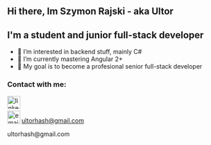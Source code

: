 ## Hi there, Im Szymon Rajski - aka Ultor
## I'm a student and junior full-stack developer
- 👀 I’m interested in backend stuff, mainly C#
- 🌱 I’m currently mastering Angular 2+
- 🥅 My goal is to become a profesional senior full-stack developer

### Contact with me:
[<img align="left" alt="linkedin" width="30px" height="30px" src="https://www.svgrepo.com/show/57068/linkedin.svg" />][linkedin]
<br />
<br />
[<img align="left" alt="email" width="30px" height="30px" src="https://www.svgrepo.com/show/56752/email.svg" />][email] <div style="display: block"></div> ultorhash@gmail.com
<br />
<div style="display: block"></div> ultorhash@gmail.com

[linkedin]: https://www.linkedin.com/in/szymon-rajski-73177a21a/
[email]: https://mail.google.com/
